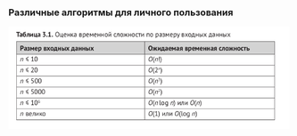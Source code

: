 ### Различные алгоритмы для личного пользования


![Comparsion of difficults](img/difficult_cmp.png)